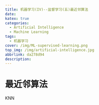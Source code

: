 ```yaml
---
title: 机器学习(IV)--监督学习(五)最近邻算法
date: 
katex: true
categories:
  - Artificial Intelligence
  - Machine Learning
tags:
  - 机器学习
cover: /img/ML-supervised-learning.png
top_img: /img/artificial-intelligence.jpg
abbrlink: da278d94
description: 
---
```




# 最近邻算法

KNN